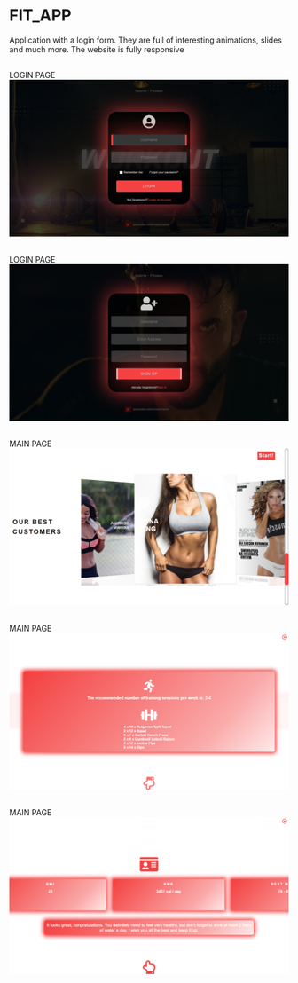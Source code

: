 # FIT_APP
Application with a login form. They are full of interesting animations, slides and much more. The website is fully responsive
##
LOGIN PAGE
![Algorithm schema](./Documentation/1.png)

##
LOGIN PAGE
![Algorithm schema](./Documentation/2.png)

##
##
MAIN PAGE
![Algorithm schema](./Documentation/3.png)

##
MAIN PAGE
![Algorithm schema](./Documentation/4.png)

##
MAIN PAGE
![Algorithm schema](./Documentation/5.png)
